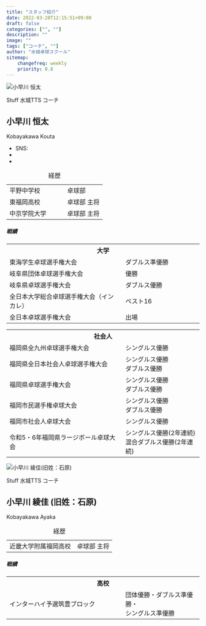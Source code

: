 ```yaml
---
title: "スタッフ紹介"
date: 2022-03-28T12:15:51+09:00
draft: false
categories: ["", ""]
description: ""
image: ""
tags: ["コーチ", ""]
author: "水城卓球スクール"
sitemap:
    changefreq: weekly
    priority: 0.8
---
```


<section>
  <div class="container">
    <div class="row g-4 align-items-center justify-content-between pb-lg-5">
      <div class="col-lg-6 mt-0 position-relative">
        <!-- Hero image -->
        <img class="rounded" src="/images/blog/kk-01.jpg" alt="小早川 恒太">
        <!-- Hero info -->
      </div>
      <div class="col-lg-6">
        <!-- Hero title -->
        <p>
          <span class="badge btn-primary btn-small me-1">Stuff</span> 水城TTS コーチ
        </p>
        <h1 class="display-6">小早川 恒太</h1>
        <p>Kobayakawa Kouta</p>
        <!-- Listen on -->
        <ul class="list-unstyled d-flex gap-1 gap-sm-2 align-items-center mt-4">
          <li class="h5 mb-0">SNS:</li>
          <li class="ms-1">
            <a href="{{< val url_insta >}}" target="_blank">
              <i class="fa-brands fa-instagram-square"></i>
            </a>
          </li>
          <li class="ms-1">
            <a href="{{< val url_twit >}}" target="_blank">
              <i class="fa-brands fa-twitter-square"></i>
            </a>
          </li>
          <!-- li class="ms-1">
            <a href="#">
              <i class="fa-brands fa-line"></i>
            </a>
          </li -->
          <!-- li class="ms-1">
            <a href="#">
              <i class="fa-brands fa-facebook-square"></i>
            </a>
          </li -->
        </ul>
      </div>
    </div>
    <div class="row g-4 align-items-center justify-content-between pb-lg-5">
      <div class="col-lg-12 mt-4 position-relative">
        <table class="table caption-top">
          <caption class="text-primary border-primary h5">経歴</caption>
          <!-- <thead>
            <tr>
              <th scope="col" width="30%">出身</th>
              <th colspan="1" scope="col" width="70%">部活</th>
            </tr>
          </thead> -->
          <tbody class="text-primary border-primary">
            <tr>
              <td width="60%">平野中学校</td>
              <td width="40%">卓球部</td>
            </tr>
            <tr>
              <td>東福岡高校</td>
              <td>卓球部 主将</td>
            </tr>
            <tr>
              <td>中京学院大学</td>
              <td>卓球部 主将</td>
            </tr>
          </tbody>
        </table>
      </div>
    </div>
    <div class="row g-4 align-items-center justify-content-between pb-lg-5">
      <div class="col-lg-12 mt-4 position-relative">
        <h5>戦績</h5>
        <table class="table caption-top">
          <tbody class="text-primary border-primary">
            <tr>
              <th colspan="2">大学</th>
            </tr>
            <tr>
              <td width="60%">東海学生卓球選手権大会</td>
              <td width="40%">ダブルス準優勝</td>
            </tr>
            <tr>
              <td>岐阜県団体卓球選手権大会</td>
              <td>優勝</td>
            </tr>
            <tr>
              <td>岐阜県卓球選手権大会</td>
              <td>ダブルス優勝</td>
            </tr>
            <tr>
              <td>全日本大学総合卓球選手権大会（インカレ）</td>
              <td>ベスト16</td>
            </tr>
            <tr>
              <td>全日本卓球選手権大会</td>
              <td>出場</td>
            </tr>
          </tbody>
        </table>
        <table class="table caption-top">
          <tbody class="text-primary border-primary">
            <tr>
              <th colspan="2">社会人</th>
            </tr>
            <tr>
              <td width="60%">福岡県全九州卓球選手権大会</td>
              <td width="40%">シングルス優勝</td>
            </tr>
            <tr>
              <td>福岡県全日本社会人卓球選手権大会</td>
              <td>
                シングルス優勝<br>
                ダブルス優勝
              </td>
            </tr>
            <tr>
              <td>福岡県卓球選手権大会</td>
              <td>
                シングルス優勝<br>
                ダブルス優勝
              </td>
            </tr>
            <tr>
              <td>福岡市民選手権卓球大会</td>
              <td>
                シングルス優勝<br>
                ダブルス優勝
              </td>
            </tr>
            <tr>
              <td>福岡市社会人卓球大会</td>
              <td>シングルス優勝</td>
            </tr>
            <tr>
              <td>令和5・6年福岡県ラージボール卓球大会</td>
              <td>
                シングルス優勝(2年連続)<br>
                混合ダブルス優勝(2年連続)
              </td>
            </tr>
          </tbody>
        </table>
      </div>
    </div>
  </div>
</section>
<section>
  <div class="container">
    <div class="row g-4 align-items-center justify-content-between pb-lg-5">
      <div class="col-lg-6 mt-0 position-relative">
        <!-- Hero image -->
        <img class="rounded" src="/images/blog/r7_ayaka2.jpg" alt="小早川 綾佳(旧姓：石原)">
        <!-- Hero info -->
      </div>
      <div class="col-lg-6">
        <!-- Hero title -->
        <p>
          <span class="badge btn-primary btn-small me-1">Stuff</span> 水城TTS コーチ
        </p>
        <h2 class="display-6">小早川 綾佳 <span class="h5 mb-0">(旧姓：石原)</span></h2>
        <p>Kobayakawa Ayaka</p>
        <!-- Listen on -->
        <ul class="list-unstyled d-flex gap-1 gap-sm-2 align-items-center mt-4">
          <!-- li class="h5 mb-0">SNS:</li>
          <li class="ms-1">
            <a href="{{< val url_insta >}}" target="_blank">
              <i class="fa-brands fa-instagram-square"></i>
            </a>
          </li>
          <li class="ms-1">
            <a href="{{< val url_twit >}}" target="_blank">
              <i class="fa-brands fa-twitter-square"></i>
            </a>
          </li -->
          <!-- li class="ms-1">
            <a href="#">
              <i class="fa-brands fa-line"></i>
            </a>
          </li -->
          <!-- li class="ms-1">
            <a href="#">
              <i class="fa-brands fa-facebook-square"></i>
            </a>
          </li -->
        </ul>
      </div>
    </div>
    <div class="row g-4 align-items-center justify-content-between pb-lg-5">
      <div class="col-lg-12 mt-4 position-relative">
        <table class="table caption-top">
          <caption class="text-primary border-primary h5">経歴</caption>
          <!-- <thead>
            <tr>
              <th scope="col" width="30%">出身</th>
              <th colspan="1" scope="col" width="70%">部活</th>
            </tr>
          </thead> -->
          <tbody class="text-primary border-primary">
            <tr>
              <td>近畿大学附属福岡高校</td>
              <td>卓球部 主将</td>
            </tr>
          </tbody>
        </table>
      </div>
    </div>
    <div class="row g-4 align-items-center justify-content-between pb-lg-5">
      <div class="col-lg-12 mt-4 position-relative">
        <h5>戦績</h5>
        <table class="table caption-top">
          <tbody class="text-primary border-primary">
            <tr>
              <th colspan="2">高校</th>
            </tr>
            <tr>
              <td width="60%">インターハイ予選筑豊ブロック</td>
              <td width="40%">団体優勝・ダブルス準優勝・<br/>シングルス準優勝</td>
            </tr>
          </tbody>
        </table>
      </div>
    </div>
  </div>
</section>
